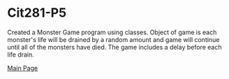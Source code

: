 # Cit281-P5

Created a Monster Game program using classes. Object of game is each monster's life will be drained by a random amount and game will continue until all of the monsters have died. The game includes a delay before each life drain.

[Main Page](https://c-stockdale.github.io/)
